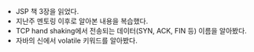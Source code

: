 - JSP 책 3장을 읽었다.
- 지난주 멘토링 이후로 알아본 내용을 복습했다.
- TCP hand shaking에서 전송되는 데이터(SYN, ACK, FIN 등) 이름을 알아봤다.
- 자바의 신에서 volatile 키워드를 알아봤다.
